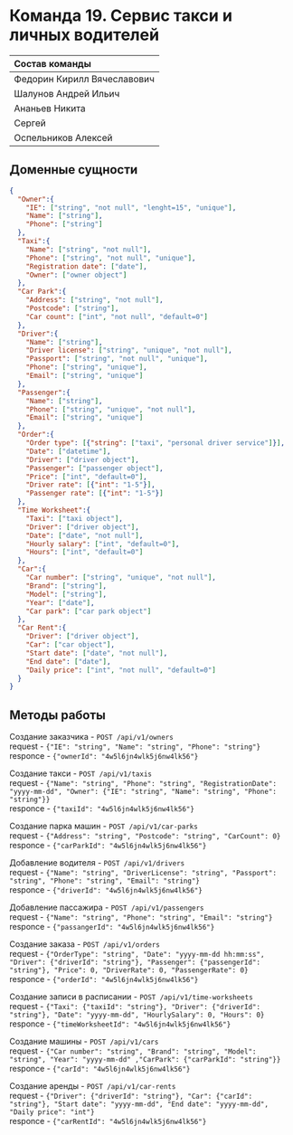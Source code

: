 # Команда 19. Сервис такси и личных водителей

| Состав команды |
|:-----|
| Федорин Кирилл Вячеславович |
| Шалунов Андрей Ильич |
| Ананьев Никита |
| Сергей |
| Оспельников Алексей |

## Доменные сущности

```json
{
  "Owner":{
    "IE": ["string", "not null", "lenght=15", "unique"],
    "Name": ["string"],
    "Phone": ["string"]
  },
  "Taxi":{
    "Name": ["string", "not null"],
    "Phone": ["string", "not null", "unique"],
    "Registration date": ["date"],
    "Owner": ["owner object"]
  },
  "Car Park":{
    "Address": ["string", "not null"],
    "Postcode": ["string"],
    "Car count": ["int", "not null", "default=0"]
  },
  "Driver":{
    "Name": ["string"],
    "Driver license": ["string", "unique", "not null"],
    "Passport": ["string", "not null", "unique"],
    "Phone": ["string", "unique"],
    "Email": ["string", "unique"]
  },
  "Passenger":{
    "Name": ["string"],
    "Phone": ["string", "unique", "not null"],
    "Email": ["string", "unique"]
  },
  "Order":{
    "Order type": [{"string": ["taxi", "personal driver service"]}],
    "Date": ["datetime"],
    "Driver": ["driver object"],
    "Passenger": ["passenger object"],
    "Price": ["int", "default=0"],
    "Driver rate": [{"int": "1-5"}],
    "Passenger rate": [{"int": "1-5"}]
  },
  "Time Worksheet":{
    "Taxi": ["taxi object"],
    "Driver": ["driver object"],
    "Date": ["date", "not null"],
    "Hourly salary": ["int", "default=0"],
    "Hours": ["int", "default=0"]
  },
  "Car":{
    "Car number": ["string", "unique", "not null"],
    "Brand": ["string"],
    "Model": ["string"],
    "Year": ["date"],
    "Car park": ["car park object"]
  },
  "Car Rent":{
    "Driver": ["driver object"],
    "Car": ["car object"],
    "Start date": ["date", "not null"],
    "End date": ["date"],
    "Daily price": ["int", "not null", "default=0"]
  }
}

```

## Методы работы

Создание заказчика - ```POST /api/v1/owners```\
request - ```{"IE": "string", "Name": "string", "Phone": "string"}```\
responce - ```{"ownerId": "4w5l6jn4wlk5j6nw4lk56"}```

Создание такси  - ```POST /api/v1/taxis```\
request - ```{"Name": "string", "Phone": "string", "RegistrationDate": "yyyy-mm-dd", "Owner": {"IE": "string", "Name": "string", "Phone": "string"}}```\
responce - ```{"taxiId": "4w5l6jn4wlk5j6nw4lk56"}```

Создание парка машин - ```POST /api/v1/car-parks```\
request - ```{"Address": "string", "Postcode": "string", "CarCount": 0}```\
responce - ```{"carParkId": "4w5l6jn4wlk5j6nw4lk56"}```

Добавление водителя - ```POST /api/v1/drivers```\
request - ```{"Name": "string", "DriverLicense": "string", "Passport": "string", "Phone": "string", "Email": "string"}```\
responce - ```{"driverId": "4w5l6jn4wlk5j6nw4lk56"}```

Добавление пассажира - ```POST /api/v1/passengers```\
request - ```{"Name": "string", "Phone": "string", "Email": "string"}```\
responce - ```{"passangerId": "4w5l6jn4wlk5j6nw4lk56"}```

Создание заказа - ```POST /api/v1/orders```\
request - ```{"OrderType": "string", "Date": "yyyy-mm-dd hh:mm:ss", "Driver": {"driverId": "string"}, "Passenger": {"passengerId": "string"}, "Price": 0, "DriverRate": 0, "PassengerRate": 0}```\
responce - ```{"orderId": "4w5l6jn4wlk5j6nw4lk56"}```

Создание записи в расписании - ```POST /api/v1/time-worksheets```\
request - ```{"Taxi": {"taxiId": "string"}, "Driver": {"driverId": "string"}, "Date": "yyyy-mm-dd", "HourlySalary": 0, "Hours": 0}```\
responce - ```{"timeWorksheetId": "4w5l6jn4wlk5j6nw4lk56"}```

Создание машины - ```POST /api/v1/cars```\
request - ```{"Car number": "string", "Brand": "string", "Model": "string", "Year": "yyyy-mm-dd" ,"CarPark": {"carParkId": "string"}}```\
responce - ```{"carId": "4w5l6jn4wlk5j6nw4lk56"}```

Создание аренды - ```POST /api/v1/car-rents```\
request - ```{"Driver": {"driverId": "string"}, "Car": {"carId": "string"}, "Start date": "yyyy-mm-dd", "End date": "yyyy-mm-dd", "Daily price": "int"}```\
responce - ```{"carRentId": "4w5l6jn4wlk5j6nw4lk56"}```
